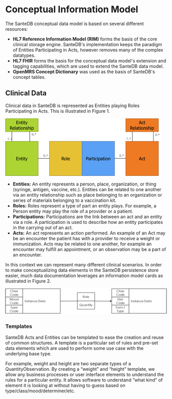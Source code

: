 # Conceptual Information Model

The SanteDB conceptual data model is based on several different resources:

* **HL7 Reference Information Model \(RIM\)** forms the basis of the core clinical storage engine. SanteDB's implementation keeps the paradigm of Entities Participating in Acts, however removes many of the complex datatypes.
* **HL7 FHIR** forms the basis for the conceptual data model's extension and tagging capabilities, which are used to extend the SanteDB data model.
* **OpenMRS Concept Dictionary** was used as the basis of SanteDB's concept tables.

## Clinical Data

Clinical data in SanteDB is represented as Entities playing Roles Participating in Acts. This is illustrated in Figure 1.

![Figure 1 - Conceptual Data Model](../../../../.gitbook/assets/image%20%2846%29.png)

* **Entities:** An entity represents a person, place, organization, or thing \(syringe, antigen, vaccine, etc.\). Entities can be related to one another via an entity relationship such as place belonging to an organization or series of materials belonging to a vaccination kit.
* **Roles:** Roles represent a type of part an entity plays. For example, a Person entity may play the role of a provider or a patient.
* **Participations:** Participations are the link between an act and an entity via a role. A participation is used to describe how an entity participates in the carrying out of an act.
* **Acts:** An act represents an action performed. An example of an Act may be an encounter the patient has with a provider to receive a weight or immunization. Acts may be related to one another, for example an encounter may fulfill an appointment, or an observation may be a part of an encounter.


In this context we can represent many different clinical scenarios. In order to make conceptualizing data elements in the SanteDB persistence store easier, much data documentation leverages an information model cards as illustrated in Figure 2.

![Figure 2 - Information Model Cards](../../../../.gitbook/assets/image%20%2865%29.png)

### Templates

SanteDB Acts and Entities can be templated to ease the creation and reuse of common structures. A template is a particular set of rules and pre-set data elements which are used to perform some use case with the underlying base type.

For example, weight and height are two separate types of a QuantityObservation. By creating a “weight” and “height” template, we allow any business processes or user interface elements to understand the rules for a particular entity. It allows software to understand “what kind” of element it is looking at without having to guess based on type/class/mood/determiner/etc.

